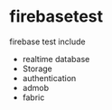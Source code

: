# firebasetest
firebase test include

* realtime database
* Storage
* authentication
* admob
* fabric

